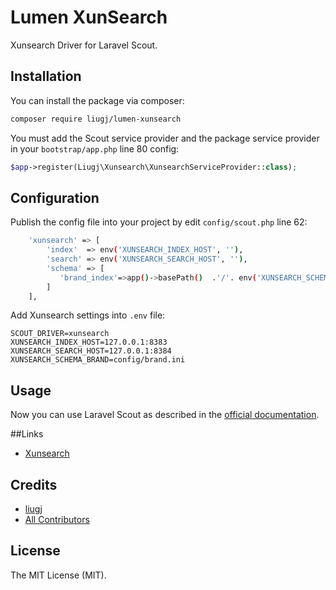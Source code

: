 Lumen XunSearch
==============

Xunsearch Driver for Laravel Scout.

## Installation

You can install the package via composer:

```bash
composer require liugj/lumen-xunsearch
```

You must add the Scout service provider and the package service provider in your `bootstrap/app.php` line 80 config:

```php
$app->register(Liugj\Xunsearch\XunsearchServiceProvider::class);
```

## Configuration 

Publish the config file into your project by edit `config/scout.php` line 62:

```bash
    'xunsearch' => [
        'index'  => env('XUNSEARCH_INDEX_HOST', ''),
        'search' => env('XUNSEARCH_SEARCH_HOST', ''),
        'schema' => [
           'brand_index'=>app()->basePath()  .'/'. env('XUNSEARCH_SCHEMA_BRAND'),
        ]
    ],
```

Add Xunsearch settings into `.env` file:

```
SCOUT_DRIVER=xunsearch
XUNSEARCH_INDEX_HOST=127.0.0.1:8383
XUNSEARCH_SEARCH_HOST=127.0.0.1:8384
XUNSEARCH_SCHEMA_BRAND=config/brand.ini
```

## Usage

Now you can use Laravel Scout as described in the [official documentation](https://laravel.com/docs/5.3/scout).

##Links

- [Xunsearch](http://www.xunsearch.com/)


## Credits

- [liugj](https://github.com/liugj)
- [All Contributors](../../contributors)

## License

The MIT License (MIT).
